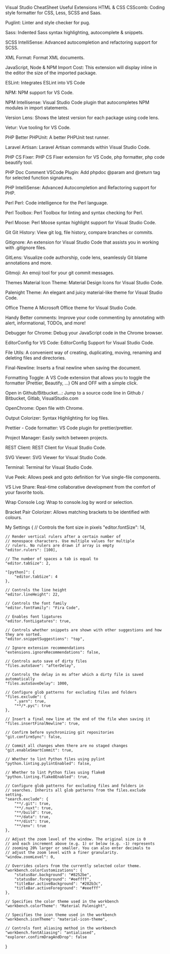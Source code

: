 Visual Studio CheatSheet
Useful Extensions
HTML & CSS
CSScomb: Coding style formatter for CSS, Less, SCSS and Saas.

Puglint: Linter and style checker for pug.

Sass: Indented Sass syntax highlighting, autocomplete & snippets.

SCSS IntelliSense: Advanced autocompletion and refactoring support for SCSS.

XML Format: Format XML documents.

JavaScript, Node & NPM
Import Cost: This extension will display inline in the editor the size of the imported package.

ESLint: Integrates ESLint into VS Code

NPM: NPM support for VS Code.

NPM Intellisense: Visual Studio Code plugin that autocompletes NPM modules in import statements.

Version Lens: Shows the latest version for each package using code lens.

Vetur: Vue tooling for VS Code.

PHP
Better PHPUnit: A better PHPUnit test runner.

Laravel Artisan: Laravel Artisan commands within Visual Studio Code.

PHP CS Fixer: PHP CS Fixer extension for VS Code, php formatter, php code beautify tool.

PHP Doc Comment VSCode Plugin: Add phpdoc @param and @return tag for selected function signatures.

PHP IntelliSense: Advanced Autocompletion and Refactoring support for PHP.

Perl
Perl: Code intelligence for the Perl language.

Perl Toolbox: Perl Toolbox for linting and syntax checking for Perl.

Perl Moose: Perl Moose syntax highlight support for Visual Studio Code.

Git
Git History: View git log, file history, compare branches or commits.

Gitignore: An extension for Visual Studio Code that assists you in working with .gitignore files.

GitLens: Visualize code authorship, code lens, seamlessly Git blame annotations and more.

Gitmoji: An emoji tool for your git commit messages.

Themes
Material Icon Theme: Material Design Icons for Visual Studio Code.

Palenight Theme: An elegant and juicy material-like theme for Visual Studio Code.

Office Theme A Microsoft Office theme for Visual Studio Code.

Handy
Better comments: Improve your code commenting by annotating with alert, informational, TODOs, and more!

Debugger for Chrome: Debug your JavaScript code in the Chrome browser.

EditorConfig for VS Code: EditorConfig Support for Visual Studio Code.

File Utils: A convenient way of creating, duplicating, moving, renaming and deleting files and directories.

Final-Newline: Inserts a final newline when saving the document.

Formatting Toggle: A VS Code extension that allows you to toggle the formatter (Prettier, Beautify, …) ON and OFF with a simple click.

Open in Github/Bitbucket...: Jump to a source code line in Github / Bitbucket, Gitlab, VisualStudio.com

OpenChrome: Open file with Chrome.

Output Colorizer: Syntax Highlighting for log files.

Prettier - Code formatter: VS Code plugin for prettier/prettier.

Project Manager: Easily switch between projects.

REST Client: REST Client for Visual Studio Code.

SVG Viewer: SVG Viewer for Visual Studio Code.

Terminal: Terminal for Visual Studio Code.

Vue Peek: Allows peek and goto definition for Vue single-file components.

VS Live Share: Real-time collaborative development from the comfort of your favorite tools.

Wrap Console Log: Wrap to console.log by word or selection.

Bracket Pair Colorizer: Allows matching brackets to be identified with colours.

My Settings
{
    // Controls the font size in pixels
    "editor.fontSize": 14,

    // Render vertical rulers after a certain number of
    // monospace characters. Use multiple values for multiple
    // rulers. No rulers are drawn if array is empty
    "editor.rulers": [100],

    // The number of spaces a tab is equal to
    "editor.tabSize": 2,

    "[python]": {
        "editor.tabSize": 4
    },

    // Controls the line height
    "editor.lineHeight": 22,

    // Controls the font family
    "editor.fontFamily": "Fira Code",

    // Enables font ligatures
    "editor.fontLigatures": true,

    // Controls whether snippets are shown with other suggestions and how they are sorted.
    "editor.snippetSuggestions": "top",

    // Ignore extension recommendations
    "extensions.ignoreRecommendations": false,

    // Controls auto save of dirty files
    "files.autoSave": "afterDelay",

    // Controls the delay in ms after which a dirty file is saved automatically
    "files.autoSaveDelay": 1000,

    // Configure glob patterns for excluding files and folders
    "files.exclude": {
        ".yarn": true,
        "**/*.pyc": true
    },

    // Insert a final new line at the end of the file when saving it
    "files.insertFinalNewline": true,

    // Confirm before synchronizing git repositories
    "git.confirmSync": false,

    // Commit all changes when there are no staged changes
    "git.enableSmartCommit": true,

    // Whether to lint Python files using pylint
    "python.linting.pylintEnabled": false,

    // Whether to lint Python files using flake8
    "python.linting.flake8Enabled": true,

    // Configure glob patterns for excluding files and folders in
    // searches. Inherits all glob patterns from the files.exclude setting.
    "search.exclude": {
        "**/.git": true,
        "**/.nuxt": true,
        "**/build": true,
        "**/data": true,
        "**/dist": true,
        "**/env": true
    },

    // Adjust the zoom level of the window. The original size is 0
    // and each increment above (e.g. 1) or below (e.g. -1) represents
    // zooming 20% larger or smaller. You can also enter decimals to
    // adjust the zoom level with a finer granularity.
    "window.zoomLevel": 0,

    // Overrides colors from the currently selected color theme.
    "workbench.colorCustomizations": {
        "statusBar.background": "#8252be",
        "statusBar.foreground": "#eeffff",
        "titleBar.activeBackground": "#282b3c",
        "titleBar.activeForeground": "#eeefff"
    },

    // Specifies the color theme used in the workbench
    "workbench.colorTheme": "Material Palenight",

    // Specifies the icon theme used in the workbench
    "workbench.iconTheme": "material-icon-theme",

    // Controls font aliasing method in the workbench
    "workbench.fontAliasing": "antialiased",
    "explorer.confirmDragAndDrop": false
}
